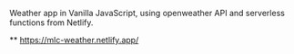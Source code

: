  Weather app in Vanilla JavaScript, using openweather API and serverless functions from Netlify.

**  https://mlc-weather.netlify.app/
